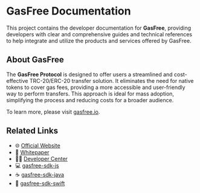# GasFree Documentation

This project contains the developer documentation for **GasFree**, providing developers with clear and comprehensive guides and technical references to help integrate and utilize the products and services offered by GasFree.

## About GasFree

The **GasFree Protocol** is designed to offer users a streamlined and cost-effective TRC-20/ERC-20 transfer solution. It eliminates the need for native tokens to cover gas fees, providing a more accessible and user-friendly way to perform transfers. This approach is ideal for mass adoption, simplifying the process and reducing costs for a broader audience.

To learn more, please visit [gasfree.io](https://gasfree.io/).

## Related Links

- 🌐 [Official Website](https://gasfree.io)
- 📄 [Whitepaper](https://gasfree.io/gasfree_whitepaper_en.pdf)
- 🧑‍💻 [Developer Center](https://developer.gasfree.io)
- 💻 [gasfree-sdk-js](https://github.com/gasfreeio/gasfree-sdk-js)
- ☕ [gasfree-sdk-java](https://github.com/gasfreeio/gasfree-sdk-java)
- 🍎 [gasfree-sdk-swift](https://github.com/gasfreeio/gasfree-sdk-swift)
